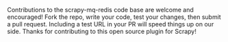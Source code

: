 Contributions to the scrapy-mq-redis code base are welcome and encouraged! Fork the repo, 
write your code, test your changes, then submit a pull request. Including a test URL in your PR 
will speed things up on our side. Thanks for contributing to this open source plugin for Scrapy!